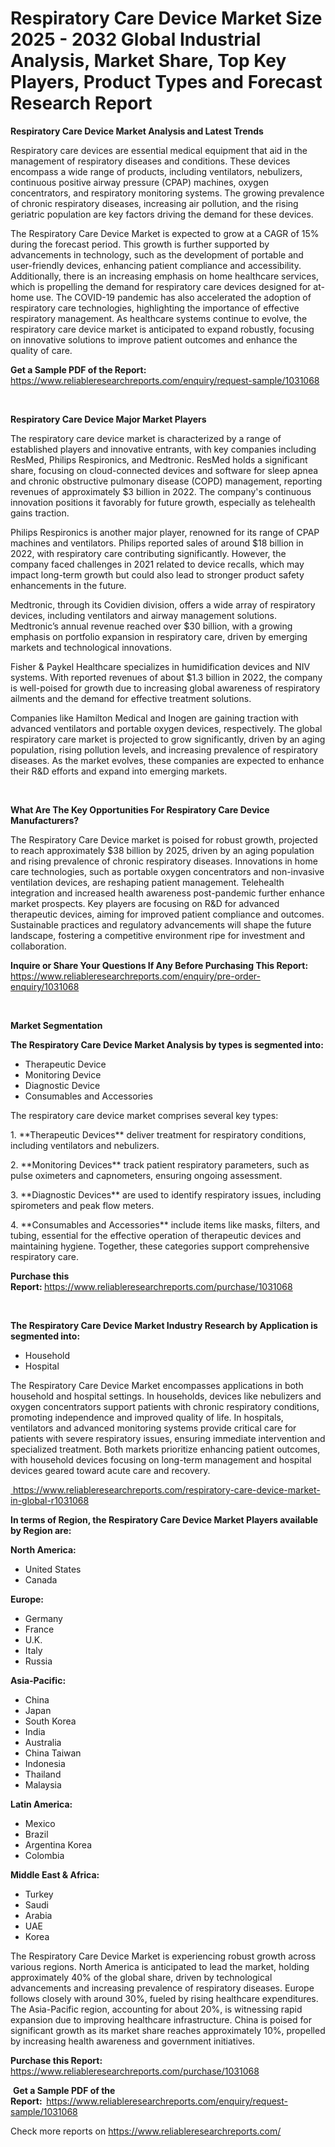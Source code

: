 <p><h1>Respiratory Care Device Market Size 2025 - 2032 Global Industrial Analysis, Market Share, Top Key Players, Product Types and Forecast Research Report</h1></p><p><strong>Respiratory Care Device Market Analysis and Latest Trends</strong></p>
<p><p>Respiratory care devices are essential medical equipment that aid in the management of respiratory diseases and conditions. These devices encompass a wide range of products, including ventilators, nebulizers, continuous positive airway pressure (CPAP) machines, oxygen concentrators, and respiratory monitoring systems. The growing prevalence of chronic respiratory diseases, increasing air pollution, and the rising geriatric population are key factors driving the demand for these devices.</p><p>The Respiratory Care Device Market is expected to grow at a CAGR of 15% during the forecast period. This growth is further supported by advancements in technology, such as the development of portable and user-friendly devices, enhancing patient compliance and accessibility. Additionally, there is an increasing emphasis on home healthcare services, which is propelling the demand for respiratory care devices designed for at-home use. The COVID-19 pandemic has also accelerated the adoption of respiratory care technologies, highlighting the importance of effective respiratory management. As healthcare systems continue to evolve, the respiratory care device market is anticipated to expand robustly, focusing on innovative solutions to improve patient outcomes and enhance the quality of care.</p></p>
<p><strong>Get a Sample PDF of the Report:&nbsp;</strong> <a href="https://www.reliableresearchreports.com/enquiry/request-sample/1031068?utm_campaign=3518&utm_medium=2&utm_source=Github&utm_content=ia&utm_term=21032025&utm_id=respiratory-care-device">https://www.reliableresearchreports.com/enquiry/request-sample/1031068</a></p>
<p>&nbsp;</p>
<p><strong>Respiratory Care Device Major Market Players</strong></p>
<p><p>The respiratory care device market is characterized by a range of established players and innovative entrants, with key companies including ResMed, Philips Respironics, and Medtronic. ResMed holds a significant share, focusing on cloud-connected devices and software for sleep apnea and chronic obstructive pulmonary disease (COPD) management, reporting revenues of approximately $3 billion in 2022. The company's continuous innovation positions it favorably for future growth, especially as telehealth gains traction.</p><p>Philips Respironics is another major player, renowned for its range of CPAP machines and ventilators. Philips reported sales of around $18 billion in 2022, with respiratory care contributing significantly. However, the company faced challenges in 2021 related to device recalls, which may impact long-term growth but could also lead to stronger product safety enhancements in the future.</p><p>Medtronic, through its Covidien division, offers a wide array of respiratory devices, including ventilators and airway management solutions. Medtronic’s annual revenue reached over $30 billion, with a growing emphasis on portfolio expansion in respiratory care, driven by emerging markets and technological innovations.</p><p>Fisher & Paykel Healthcare specializes in humidification devices and NIV systems. With reported revenues of about $1.3 billion in 2022, the company is well-poised for growth due to increasing global awareness of respiratory ailments and the demand for effective treatment solutions.</p><p>Companies like Hamilton Medical and Inogen are gaining traction with advanced ventilators and portable oxygen devices, respectively. The global respiratory care market is projected to grow significantly, driven by an aging population, rising pollution levels, and increasing prevalence of respiratory diseases. As the market evolves, these companies are expected to enhance their R&D efforts and expand into emerging markets.</p></p>
<p>&nbsp;</p>
<p><strong>What Are The Key Opportunities For Respiratory Care Device Manufacturers?</strong></p>
<p><p>The Respiratory Care Device market is poised for robust growth, projected to reach approximately $38 billion by 2025, driven by an aging population and rising prevalence of chronic respiratory diseases. Innovations in home care technologies, such as portable oxygen concentrators and non-invasive ventilation devices, are reshaping patient management. Telehealth integration and increased health awareness post-pandemic further enhance market prospects. Key players are focusing on R&D for advanced therapeutic devices, aiming for improved patient compliance and outcomes. Sustainable practices and regulatory advancements will shape the future landscape, fostering a competitive environment ripe for investment and collaboration.</p></p>
<p><strong>Inquire or Share Your Questions If Any Before Purchasing This Report:</strong> <a href="https://www.reliableresearchreports.com/enquiry/pre-order-enquiry/1031068?utm_campaign=3518&utm_medium=2&utm_source=Github&utm_content=ia&utm_term=21032025&utm_id=respiratory-care-device">https://www.reliableresearchreports.com/enquiry/pre-order-enquiry/1031068</a></p>
<p>&nbsp;</p>
<p><strong>Market Segmentation</strong></p>
<p><strong>The Respiratory Care Device Market Analysis by types is segmented into:</strong></p>
<p><ul><li>Therapeutic Device</li><li>Monitoring Device</li><li>Diagnostic Device</li><li>Consumables and Accessories</li></ul></p>
<p><p>The respiratory care device market comprises several key types: </p><p>1. **Therapeutic Devices** deliver treatment for respiratory conditions, including ventilators and nebulizers. </p><p>2. **Monitoring Devices** track patient respiratory parameters, such as pulse oximeters and capnometers, ensuring ongoing assessment. </p><p>3. **Diagnostic Devices** are used to identify respiratory issues, including spirometers and peak flow meters. </p><p>4. **Consumables and Accessories** include items like masks, filters, and tubing, essential for the effective operation of therapeutic devices and maintaining hygiene. Together, these categories support comprehensive respiratory care.</p></p>
<p><strong>Purchase this Report:&nbsp;</strong><a href="https://www.reliableresearchreports.com/purchase/1031068?utm_campaign=3518&utm_medium=2&utm_source=Github&utm_content=ia&utm_term=21032025&utm_id=respiratory-care-device">https://www.reliableresearchreports.com/purchase/1031068</a></p>
<p>&nbsp;</p>
<p><strong>The Respiratory Care Device Market Industry Research by Application is segmented into:</strong></p>
<p><ul><li>Household</li><li>Hospital</li></ul></p>
<p><p>The Respiratory Care Device Market encompasses applications in both household and hospital settings. In households, devices like nebulizers and oxygen concentrators support patients with chronic respiratory conditions, promoting independence and improved quality of life. In hospitals, ventilators and advanced monitoring systems provide critical care for patients with severe respiratory issues, ensuring immediate intervention and specialized treatment. Both markets prioritize enhancing patient outcomes, with household devices focusing on long-term management and hospital devices geared toward acute care and recovery.</p></p>
<p><a href="https://www.reliableresearchreports.com/respiratory-care-device-market-in-global-r1031068?utm_campaign=3518&utm_medium=2&utm_source=Github&utm_content=ia&utm_term=21032025&utm_id=respiratory-care-device">&nbsp;https://www.reliableresearchreports.com/respiratory-care-device-market-in-global-r1031068</a></p>
<p><strong>In terms of Region, the Respiratory Care Device Market Players available by Region are:</strong></p>
<p>
    <p> <strong> North America: </strong>
        <ul>
            <li>United States</li>
            <li>Canada</li>
        </ul>
        </p> 
    <p> <strong> Europe: </strong>
        <ul>
            <li>Germany</li>
            <li>France</li>
            <li>U.K.</li>
            <li>Italy</li>
            <li>Russia</li>
        </ul>
        </p> 
    <p> <strong> Asia-Pacific: </strong>
        <ul>
            <li>China</li>
            <li>Japan</li>
            <li>South Korea</li>
            <li>India</li>
            <li>Australia</li>
            <li>China Taiwan</li>
            <li>Indonesia</li>
            <li>Thailand</li>
            <li>Malaysia</li>
        </ul>
        </p> 
    <p> <strong> Latin America: </strong>
        <ul>
            <li>Mexico</li>
            <li>Brazil</li>
            <li>Argentina Korea</li>
            <li>Colombia</li>
        </ul>
        </p> 
    <p> <strong> Middle East & Africa: </strong>
        <ul>
            <li>Turkey</li>
            <li>Saudi</li>
            <li>Arabia</li>
            <li>UAE</li>
            <li>Korea</li>
        </ul>
    </p>
    </p>
<p><p>The Respiratory Care Device Market is experiencing robust growth across various regions. North America is anticipated to lead the market, holding approximately 40% of the global share, driven by technological advancements and increasing prevalence of respiratory diseases. Europe follows closely with around 30%, fueled by rising healthcare expenditures. The Asia-Pacific region, accounting for about 20%, is witnessing rapid expansion due to improving healthcare infrastructure. China is poised for significant growth as its market share reaches approximately 10%, propelled by increasing health awareness and government initiatives.</p></p>
<p><strong>Purchase this Report: </strong><a href="https://www.reliableresearchreports.com/purchase/1031068?utm_campaign=3518&utm_medium=2&utm_source=Github&utm_content=ia&utm_term=21032025&utm_id=respiratory-care-device">https://www.reliableresearchreports.com/purchase/1031068</a></p>
<p>&nbsp;<strong>Get a Sample PDF of the Report:&nbsp;&nbsp;</strong><a href="https://www.reliableresearchreports.com/enquiry/request-sample/1031068?utm_campaign=3518&utm_medium=2&utm_source=Github&utm_content=ia&utm_term=21032025&utm_id=respiratory-care-device">https://www.reliableresearchreports.com/enquiry/request-sample/1031068</a></p>
<p><strong></strong></p>
<p>Check more reports on <a href="https://www.reliableresearchreports.com/?utm_campaign=3518&utm_medium=2&utm_source=Github&utm_content=ia&utm_term=21032025&utm_id=respiratory-care-device">https://www.reliableresearchreports.com/</a></p>